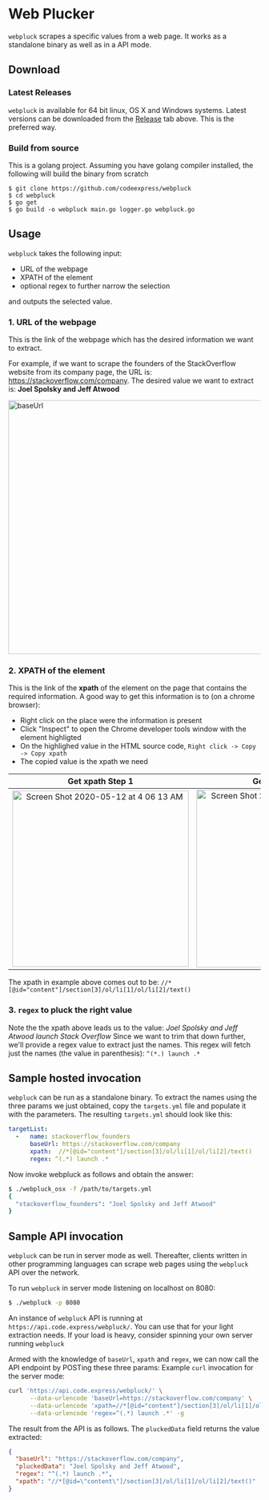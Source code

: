 # Web Plucker

`webpluck` scrapes a specific values from a web page. It works as a
standalone binary as well as in a API mode.

## Download

### Latest Releases
`webpluck` is available for 64 bit linux, OS X and Windows systems.
Latest versions can be downloaded from the
[Release](https://github.com/codeexpress/webpluck/releases) tab above. This is the preferred way.

### Build from source
This is a golang project. Assuming you have golang compiler installed,
the following will build the binary from scratch
```
$ git clone https://github.com/codeexpress/webpluck
$ cd webpluck
$ go get
$ go build -o webpluck main.go logger.go webpluck.go
```

## Usage
`webpluck` takes the following input:
 - URL of the webpage
 - XPATH of the element
 - optional regex to further narrow the selection

and outputs the selected value.

### 1. URL of the webpage
This is the link of the webpage which has the desired information we want to extract.

For example, if we want to scrape the founders of the StackOverflow website from its company page, the URL is:
https://stackoverflow.com/company. The desired value we want to extract is: **Joel Spolsky and Jeff Atwood**

<img width="507" alt="baseUrl" src="https://user-images.githubusercontent.com/14211134/81618604-5335bf00-9405-11ea-8b8c-ddb75e194983.png">

### 2. XPATH of the element
This is the link of the **xpath** of the element on the page that contains the required information. A good way to get this information is to (on a chrome browser):
 - Right click on the place were the information is present
 - Click "Inspect" to open the Chrome developer tools window with the element highligted
 - On the highlighed value in the HTML source code, `Right click -> Copy -> Copy xpath`
 - The copied value is the xpath we need


Get xpath Step 1             |  Get xpath Step 2
:-------------------------:|:-------------------------:
<img width="352" alt="Screen Shot 2020-05-12 at 4 06 13 AM" src="https://user-images.githubusercontent.com/14211134/81619156-8d539080-9406-11ea-99bf-17e9e4da7e87.png" > | <img width="355" alt="Screen Shot 2020-05-12 at 4 08 02 AM" src="https://user-images.githubusercontent.com/14211134/81619157-8e84bd80-9406-11ea-8941-b6c6e0dfab46.png">

The xpath in example above comes out to be: ```//*[@id="content"]/section[3]/ol/li[1]/ol/li[2]/text()```

### 3. `regex` to pluck the right value

Note the the xpath above leads us to the value: *Joel Spolsky and Jeff Atwood launch Stack Overflow*
Since we want to trim that down further, we'll provide a regex value to extract just the names.
This regex will fetch just the names (the value in parenthesis):
``` ^(*.) launch .* ```

## Sample hosted invocation

`webpluck` can be run as a standalone binary. To extract the names using the three params we just obtained, copy the `targets.yml` file and populate it with the parameters. The resulting `targets.yml` should look like this:

```yaml
targetList:
  -   name: stackoverflow_founders
      baseUrl: https://stackoverflow.com/company
      xpath:  //*[@id="content"]/section[3]/ol/li[1]/ol/li[2]/text()
      regex: ^(.*) launch .*
```

Now invoke webpluck as follows and obtain the answer:
```bash
$ ./webpluck_osx -f /path/to/targets.yml
{
  "stackoverflow_founders": "Joel Spolsky and Jeff Atwood"
}
```

## Sample API invocation

`webpluck` can be run in server mode as well. Thereafter, clients written in other programming languages can scrape web pages using the `webpluck` API over the network.

To run `webpluck` in server mode listening on localhost on 8080:
```bash
$ ./webpluck -p 8080
```

An instance of `webpluck` API is running at `https://api.code.express/webpluck/`. You can use that for your light extraction needs. If your load is heavy, consider spinning your own server running `webpluck`

Armed with the knowledge of `baseUrl`, `xpath` and `regex`, we can now call the API endpoint by POSTing these three params:
Example `curl` invocation for the server mode:
```bash
curl 'https://api.code.express/webpluck/' \
      --data-urlencode 'baseUrl=https://stackoverflow.com/company' \
      --data-urlencode 'xpath=//*[@id="content"]/section[3]/ol/li[1]/ol/li[2]/text()' \
      --data-urlencode 'regex=^(.*) launch .*' -g
```

The result from the API is as follows. The `pluckedData` field returns the value extracted:
```json
{
  "baseUrl": "https://stackoverflow.com/company",
  "pluckedData": "Joel Spolsky and Jeff Atwood",
  "regex": "^(.*) launch .*",
  "xpath": "//*[@id=\"content\"]/section[3]/ol/li[1]/ol/li[2]/text()"
}
```
